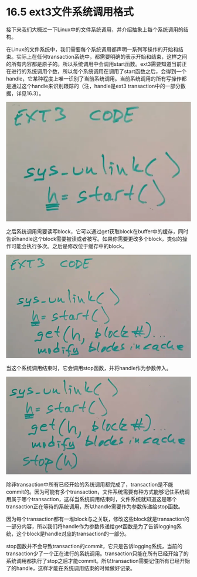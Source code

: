 # 16.5 ext3文件系统调用格式

接下来我们大概过一下Linux中的文件系统调用，并介绍抽象上每个系统调用的结构。

在Linux的文件系统中，我们需要每个系统调用都声明一系列写操作的开始和结束。实际上在任何transaction系统中，都需要明确的表示开始和结束，这样之间的所有内容都是原子的。所以系统调用中会调用start函数。ext3需要知道当前正在进行的系统调用个数，所以每个系统调用在调用了start函数之后，会得到一个handle，它某种程度上唯一识别了当前系统调用。当前系统调用的所有写操作都是通过这个handle来识别跟踪的（注，handle是ext3 transaction中的一部分数据，详见16.3）。

![](../.gitbook/assets/image%20%28691%29.png)

之后系统调用需要读写block，它可以通过get获取block在buffer中的缓存，同时告诉handle这个block需要被读或者被写。如果你需要更改多个block，类似的操作可能会执行多次。之后是修改位于缓存中的block。

![](../.gitbook/assets/image%20%28683%29.png)

当这个系统调用结束时，它会调用stop函数，并将handle作为参数传入。

![](../.gitbook/assets/image%20%28681%29.png)

除非transaction中所有已经开始的系统调用都完成了，transaction是不能commit的。因为可能有多个transaction，文件系统需要有种方式能够记住系统调用属于哪个transaction，这样当系统调用结束时，文件系统就知道这是哪个transaction正在等待的系统调用，所以handle需要作为参数传递给stop函数。

因为每个transaction都有一堆block与之关联，修改这些block就是transaction的一部分内容，所以我们将handle作为参数传递给get函数是为了告诉logging系统，这个block是handle对应的transaction的一部分。

stop函数并不会导致transaction的commit，它只是告诉logging系统，当前的transaction少了一个正在进行的系统调用。transaction只能在所有已经开始了的系统调用都执行了stop之后才能commit。所以transaction需要记住所有已经开始了的handle，这样才能在系统调用结束的时候做好记录。

